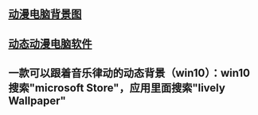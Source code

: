## [动漫电脑背景图](https://wall.alphacoders.com/tags.php?tid=229)

## [动态动漫电脑软件](https://n0va.mihoyo.com/?utm_source=bdsem14#/)

## 一款可以跟着音乐律动的动态背景（win10）：win10搜索"microsoft Store"，应用里面搜索"lively Wallpaper"
